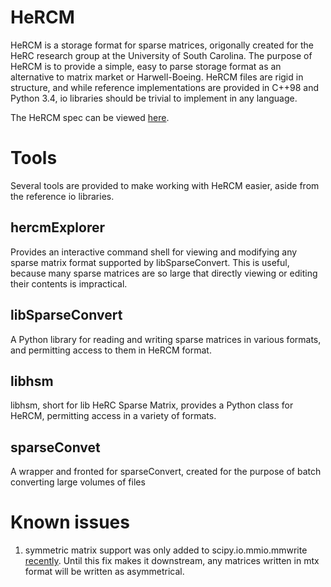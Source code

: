 # HeRCM 
HeRCM is a storage format for sparse matrices, origonally created for the HeRC research group at the University of South Carolina. The purpose of HeRCM is to provide a simple, easy to parse storage format as an alternative to matrix market or Harwell-Boeing. HeRCM files are rigid in structure, and while reference implementations are provided in C++98 and Python 3.4, io libraries should be trivial to implement in any language. 

The HeRCM spec can be viewed [here](hercm-spec.md).

# Tools 
Several tools are provided to make working with HeRCM easier, aside from the reference io libraries. 

## hercmExplorer 
Provides an interactive command shell for viewing and modifying any sparse matrix format supported by libSparseConvert. This is useful, because many sparse matrices are so large that directly viewing or editing their contents is impractical. 

## libSparseConvert 
A Python library for reading and writing sparse matrices in various formats, and permitting access to them in HeRCM format. 

## libhsm 
libhsm, short for lib HeRC Sparse Matrix, provides a Python class for HeRCM, permitting access in a variety of formats. 

## sparseConvet 
A wrapper and fronted for sparseConvert, created for the purpose of batch converting large volumes of files 

# Known issues 
1. symmetric matrix support was only added to scipy.io.mmio.mmwrite [recently](https://github.com/scipy/scipy/pull/4875). Until this fix makes it downstream, any matrices written in mtx format will be written as asymmetrical. 